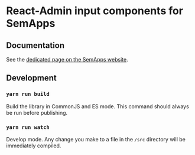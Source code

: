 # React-Admin input components for SemApps

## Documentation

See the [dedicated page on the SemApps website](https://semapps.org/docs/frontend/input-components).

## Development

### `yarn run build`

Build the library in CommonJS and ES mode.
This command should always be run before publishing.

### `yarn run watch`

Develop mode. Any change you make to a file in the `/src` directory will be immediately compiled.
